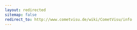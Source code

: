 ```yaml
---
layout: redirected
sitemap: false
redirect_to: http://www.cometvisu.de/wiki/CometVisu/info
---
```



